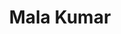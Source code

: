 ---
title       : Mala Kumar
photo       : "mala.jpg"
occupation  : "ICT4D Practitioner"

links:
 - icon     : "fa-facebook"
   url      : ""
 - icon     : "fa-twitter"
   url      : "https://twitter.com/malaskumar"
 - icon     : "fa-linkedin"
   url      : "https://www.linkedin.com/in/malakumar"
 - icon     : "fa-instagram"
   url      : "https://instagram.com/msk1985/"
 - icon     : "fa-soundcloud"
   url      : ""
 - icon     : "fa-vimeo-square"
   url      : ""
 - icon     : "fa-github"
   url      : ""
 - icon     : "fa-tumblr"
   url      : ""
 - icon     : "fa-globe"
   url      : "http://malakumar.com"
 - icon     : "fa-globe"
   url      : "http://pathsofmarriage.com"
---